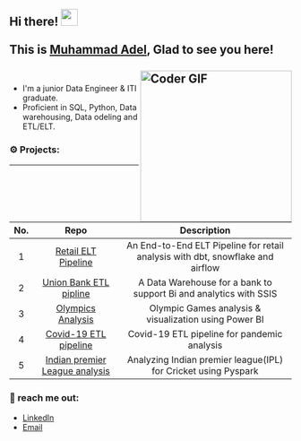 <h2 align="left">
 <abc>
  <br>Hi there! <img src="https://user-images.githubusercontent.com/42378118/110234147-e3259600-7f4e-11eb-95be-0c4047144dea.gif" width="30"><br>
  <br> This is <a href="https://www.linkedin.com/in/3adiola/" target="_blank">Muhammad Adel</a>, Glad to see you here! <br>
  <br>
    <img align="right" src="https://media.giphy.com/media/SWoSkN6DxTszqIKEqv/giphy.gif" alt="Coder GIF" width="270">
 </abc>

### 
- I'm a junior Data Engineer & ITI graduate.
- Proficient in SQL, Python, Data warehousing, Data odeling and ETL/ELT.

### ⚙️ Projects:
--------
| No. | Repo | Description
| :--: | :--: | :--: |
| 1 | [Retail ELT Pipeline](https://github.com/muhammadaadel/Retail-ELT-dbt-snowflake) | An End-to-End ELT Pipeline for retail analysis with dbt, snowflake and airflow|
| 2 | [Union Bank ETL pipline](https://github.com/muhammadaadel/Banking-ETL-Analytics-Pipeline-SSIS) | A Data Warehouse for a bank to support Bi and analytics with SSIS|
| 3 | [Olympics Analysis](https://github.com/muhammadaadel/olympics-analysis-and-visualiztion) | Olympic Games analysis & visualization using Power BI |
| 4 | [Covid-19 ETL pipeline](https://github.com/muhammadaadel/Covid-19-analysis-pipeline) | Covid-19 ETL pipeline for pandemic analysis |
| 5 | [Indian premier League analysis](https://github.com/muhammadaadel/IPL-Analytics-Pipeline-Spark) | Analyzing Indian premier league(IPL) for Cricket using Pyspark|

### 📩 reach me out:
- [LinkedIn](https://www.linkedin.com/in/3adiola/)
- [Email](mailto:muhammad.aadel97@gmail.com)


